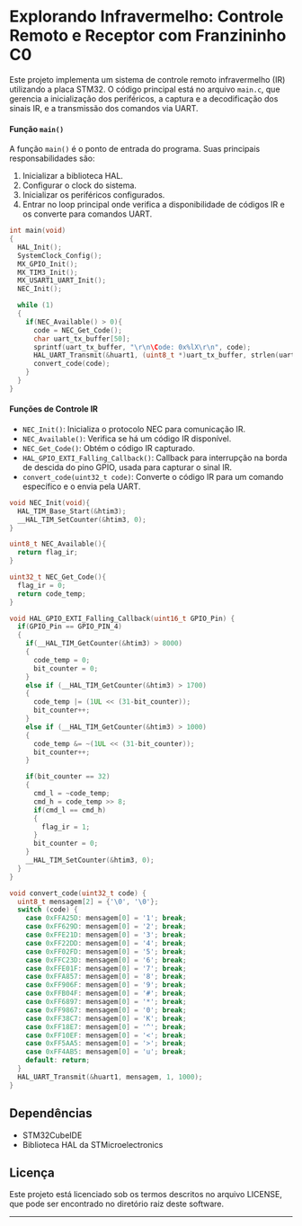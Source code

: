 # Explorando Infravermelho: Controle Remoto e Receptor com Franzininho C0

Este projeto implementa um sistema de controle remoto infravermelho (IR) utilizando a placa STM32. O código principal está no arquivo `main.c`, que gerencia a inicialização dos periféricos, a captura e a decodificação dos sinais IR, e a transmissão dos comandos via UART.


#### Função `main()`

A função `main()` é o ponto de entrada do programa. Suas principais responsabilidades são:

1. Inicializar a biblioteca HAL.
2. Configurar o clock do sistema.
3. Inicializar os periféricos configurados.
4. Entrar no loop principal onde verifica a disponibilidade de códigos IR e os converte para comandos UART.

```c
int main(void)
{
  HAL_Init();
  SystemClock_Config();
  MX_GPIO_Init();
  MX_TIM3_Init();
  MX_USART1_UART_Init();
  NEC_Init();

  while (1)
  {
    if(NEC_Available() > 0){
      code = NEC_Get_Code();
      char uart_tx_buffer[50];
      sprintf(uart_tx_buffer, "\r\n\Code: 0x%lX\r\n", code);
      HAL_UART_Transmit(&huart1, (uint8_t *)uart_tx_buffer, strlen(uart_tx_buffer), 1000);
      convert_code(code);
    }
  }
}
```


#### Funções de Controle IR

- `NEC_Init()`: Inicializa o protocolo NEC para comunicação IR.
- `NEC_Available()`: Verifica se há um código IR disponível.
- `NEC_Get_Code()`: Obtém o código IR capturado.
- `HAL_GPIO_EXTI_Falling_Callback()`: Callback para interrupção na borda de descida do pino GPIO, usada para capturar o sinal IR.
- `convert_code(uint32_t code)`: Converte o código IR para um comando específico e o envia pela UART.

```c
void NEC_Init(void){
  HAL_TIM_Base_Start(&htim3);
  __HAL_TIM_SetCounter(&htim3, 0);
}

uint8_t NEC_Available(){
  return flag_ir;
}

uint32_t NEC_Get_Code(){
  flag_ir = 0;
  return code_temp;
}

void HAL_GPIO_EXTI_Falling_Callback(uint16_t GPIO_Pin) {
  if(GPIO_Pin == GPIO_PIN_4)
  {
    if(__HAL_TIM_GetCounter(&htim3) > 8000)
    {
      code_temp = 0;
      bit_counter = 0;
    }
    else if (__HAL_TIM_GetCounter(&htim3) > 1700)
    {
      code_temp |= (1UL << (31-bit_counter));
      bit_counter++;
    }
    else if (__HAL_TIM_GetCounter(&htim3) > 1000)
    {
      code_temp &= ~(1UL << (31-bit_counter));
      bit_counter++;
    }

    if(bit_counter == 32)
    {
      cmd_l = ~code_temp;
      cmd_h = code_temp >> 8;
      if(cmd_l == cmd_h)
      {
        flag_ir = 1;
      }
      bit_counter = 0;
    }
    __HAL_TIM_SetCounter(&htim3, 0);
  }
}

void convert_code(uint32_t code) {
  uint8_t mensagem[2] = {'\0', '\0'};
  switch (code) {
    case 0xFFA25D: mensagem[0] = '1'; break;
    case 0xFF629D: mensagem[0] = '2'; break;
    case 0xFFE21D: mensagem[0] = '3'; break;
    case 0xFF22DD: mensagem[0] = '4'; break;
    case 0xFF02FD: mensagem[0] = '5'; break;
    case 0xFFC23D: mensagem[0] = '6'; break;
    case 0xFFE01F: mensagem[0] = '7'; break;
    case 0xFFA857: mensagem[0] = '8'; break;
    case 0xFF906F: mensagem[0] = '9'; break;
    case 0xFFB04F: mensagem[0] = '#'; break;
    case 0xFF6897: mensagem[0] = '*'; break;
    case 0xFF9867: mensagem[0] = '0'; break;
    case 0xFF38C7: mensagem[0] = 'K'; break;
    case 0xFF18E7: mensagem[0] = '^'; break;
    case 0xFF10EF: mensagem[0] = '<'; break;
    case 0xFF5AA5: mensagem[0] = '>'; break;
    case 0xFF4AB5: mensagem[0] = 'u'; break;
    default: return;
  }
  HAL_UART_Transmit(&huart1, mensagem, 1, 1000);
}
```


## Dependências

- STM32CubeIDE
- Biblioteca HAL da STMicroelectronics

## Licença

Este projeto está licenciado sob os termos descritos no arquivo LICENSE, que pode ser encontrado no diretório raiz deste software.

---